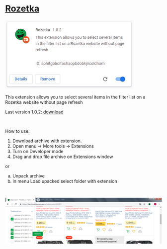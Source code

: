 # [Rozetka](https://rozetka.com.ua)
![extension](/readme/ext1.jpg)

This extension allows you to select several items in the filter list on a Rozetka website without page refresh

Last version 1.0.2: [download](https://github.com/merowing/rozetka/releases/download/1.0.2/Rozetka-v1.0.2.zip)

<br />

How to use:
1. Download archive with extension.
2. Open menu -> More tools -> Extensions
3. Turn on Developer mode
4. Drag and drop file archive on Extensions window

or
<ol type="a">
  <li>Unpack archive</li>
  <li>In menu Load upacked select folder with extension</li>
</ol>

<br />

![extension](/readme/ext2.jpg)